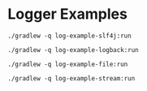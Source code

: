 # Logger Examples

```shell script
./gradlew -q log-example-slf4j:run
```

```shell script
./gradlew -q log-example-logback:run
```

```shell script
./gradlew -q log-example-file:run
```

```shell script
./gradlew -q log-example-stream:run
```